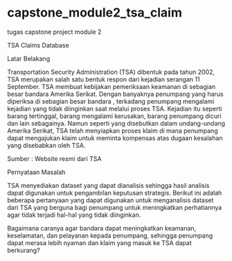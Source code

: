 # capstone_module2_tsa_claim

tugas capstone project module 2 

TSA Claims Database

Latar Belakang

Transportation Security Administration (TSA) dibentuk pada tahun 2002, TSA merupakan salah satu bentuk respon dari kejadian serangan 11 September. TSA membuat kebijakan pemeriksaan keamanan di sebagian besar bandara Amerika Serikat. Dengan banyaknya penumpang yang harus diperiksa di sebagian besar bandara , terkadang penumpang mengalami kejadian yang tidak diinginkan saat melalui proses TSA. Kejadian itu seperti barang tertinggal, barang mengalami kerusakan, barang penumpang dicuri dan lain sebagainya. Namun seperti yang disebutkan dalam undang-undang Amerika Serikat, TSA telah menyiapkan proses klaim di mana penumpang dapat mengajukan klaim untuk meminta kompensas atas dugaan kesalahan yang disebabkan oleh TSA.

Sumber : Website resmi dari TSA

Pernyataan Masalah

TSA menyediakan dataset yang dapat dianalisis sehingga hasil analisis dapat digunakan untuk pengambilan keputusan strategis. Berikut ini adalah beberapa pertanyaan yang dapat digunakan untuk menganalisis dataset dari TSA yang berguna bagi penumpang untuk meningkatkan perhatiannya agar tidak terjadi hal-hal yang tidak diinginkan.

Bagaimana caranya agar bandara dapat meningkatkan keamanan, keselamatan, dan pelayanan kepada penumpang, sehingga penumpang dapat merasa lebih nyaman dan klaim yang masuk ke TSA dapat berkurang?
